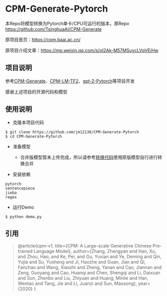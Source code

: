 # CPM-Generate-Pytorch
本Repo将模型转换为Pytorch单卡/CPU可运行的版本，原Repo https://github.com/TsinghuaAI/CPM-Generate

原项目首页：https://cpm.baai.ac.cn/

原项目介绍文章：https://mp.weixin.qq.com/s/oI2Ak-M57MSuycLVpVEiHw

## 项目说明
参考[CPM-Generate](https://github.com/TsinghuaAI/CPM-Generate)、[CPM-LM-TF2](https://github.com/qhduan/CPM-LM-TF2)、[gpt-2-Pytorch](https://github.com/graykode/gpt-2-Pytorch)等项目开发

感谢上述项目的开源代码和模型

## 使用说明
* 克隆本项目代码
```shell
$ git clone https://github.com/jm12138/CPM-Generate-Pytorch
$ cd CPM-Generate-Pytorch
```

* 准备模型
  * 合并版模型暂未上传完成，所以请参考[转换代码](https://github.com/jm12138/CPM-Generate-Pytorch/blob/main/convert.py)使用原版模型自行进行转换合并

* 安装依赖
```
pytorch
sentencepiece 
jieba 
regex
```

* 运行Demo
```shell
$ python demo.py
```

## 引用
> @article{cpm-v1,
  title={CPM: A Large-scale Generative Chinese Pre-trained Language Model},
  author={Zhang, Zhengyan and Han, Xu, and Zhou, Hao, and Ke, Pei, and Gu, Yuxian and Ye, Deming and Qin, Yujia and Su, Yusheng and Ji, Haozhe and Guan, Jian and Qi, Fanchao and Wang, Xiaozhi and Zheng, Yanan and Cao, Jiannan and Zeng, Guoyang and Cao, Huanqi and Chen, Shengqi and Li, Daixuan and Sun, Zhenbo and Liu, Zhiyuan and Huang, Minlie and Han, Wentao and Tang, Jie and Li, Juanzi and Sun, Maosong},
  year={2020}
}
